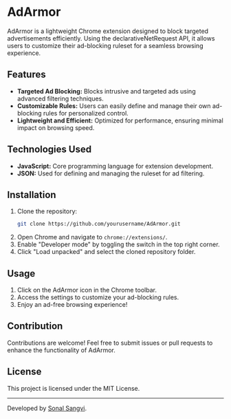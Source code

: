 ﻿
# AdArmor

AdArmor is a lightweight Chrome extension designed to block targeted advertisements efficiently. Using the declarativeNetRequest API, it allows users to customize their ad-blocking ruleset for a seamless browsing experience.

## Features

- **Targeted Ad Blocking:** Blocks intrusive and targeted ads using advanced filtering techniques.
- **Customizable Rules:** Users can easily define and manage their own ad-blocking rules for personalized control.
- **Lightweight and Efficient:** Optimized for performance, ensuring minimal impact on browsing speed.

## Technologies Used

- **JavaScript:** Core programming language for extension development.
- **JSON:** Used for defining and managing the ruleset for ad filtering.

## Installation

1. Clone the repository:
    ```bash
    git clone https://github.com/yourusername/AdArmor.git
    ```
2. Open Chrome and navigate to `chrome://extensions/`.
3. Enable "Developer mode" by toggling the switch in the top right corner.
4. Click "Load unpacked" and select the cloned repository folder.

## Usage

1. Click on the AdArmor icon in the Chrome toolbar.
2. Access the settings to customize your ad-blocking rules.
3. Enjoy an ad-free browsing experience!

## Contribution

Contributions are welcome! Feel free to submit issues or pull requests to enhance the functionality of AdArmor.

## License

This project is licensed under the MIT License.

---

Developed by [Sonal Sangvi](https://github.com/sonals58).


